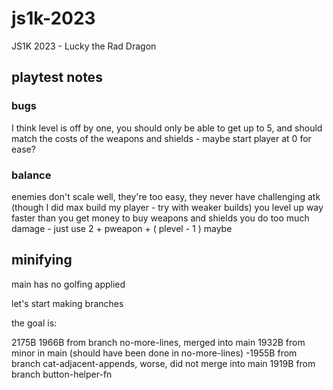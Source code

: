 # js1k-2023

JS1K 2023 - Lucky the Rad Dragon

## playtest notes

### bugs

I think level is off by one, you should only be able to get up to 5, and should
match the costs of the weapons and shields - maybe start player at 0 for ease?

### balance

enemies don't scale well, they're too easy, they never have challenging atk
(though I did max build my player - try with weaker builds)
you level up way faster than you get money to buy weapons and shields
you do too much damage - just use 2 + pweapon + ( plevel - 1 ) maybe

## minifying 

main has no golfing applied

let's start making branches

the goal is:

2175B 
1966B from branch no-more-lines, merged into main
1932B from minor in main (should have been done in no-more-lines)
-1955B from branch cat-adjacent-appends, worse, did not merge into main
1919B from branch button-helper-fn

